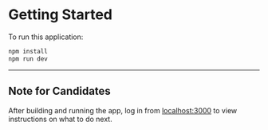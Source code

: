# Getting Started

To run this application:

```bash
npm install
npm run dev
```

---

## Note for Candidates

After building and running the app, log in from [localhost:3000](http://localhost:3000) to view instructions on what to do next.
